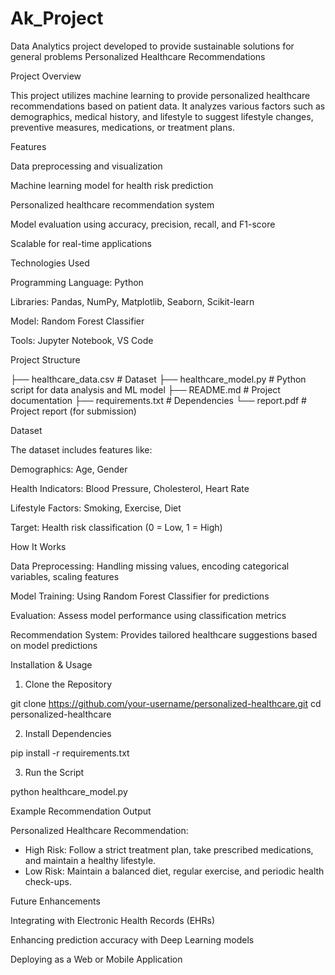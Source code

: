 # Ak_Project
Data Analytics project developed to provide sustainable solutions for general problems
Personalized Healthcare Recommendations

Project Overview

This project utilizes machine learning to provide personalized healthcare recommendations based on patient data. It analyzes various factors such as demographics, medical history, and lifestyle to suggest lifestyle changes, preventive measures, medications, or treatment plans.

Features

Data preprocessing and visualization

Machine learning model for health risk prediction

Personalized healthcare recommendation system

Model evaluation using accuracy, precision, recall, and F1-score

Scalable for real-time applications

Technologies Used

Programming Language: Python

Libraries: Pandas, NumPy, Matplotlib, Seaborn, Scikit-learn

Model: Random Forest Classifier

Tools: Jupyter Notebook, VS Code

Project Structure

├── healthcare_data.csv   # Dataset
├── healthcare_model.py   # Python script for data analysis and ML model
├── README.md             # Project documentation
├── requirements.txt      # Dependencies
└── report.pdf            # Project report (for submission)

Dataset

The dataset includes features like:

Demographics: Age, Gender

Health Indicators: Blood Pressure, Cholesterol, Heart Rate

Lifestyle Factors: Smoking, Exercise, Diet

Target: Health risk classification (0 = Low, 1 = High)

How It Works

Data Preprocessing: Handling missing values, encoding categorical variables, scaling features

Model Training: Using Random Forest Classifier for predictions

Evaluation: Assess model performance using classification metrics

Recommendation System: Provides tailored healthcare suggestions based on model predictions

Installation & Usage

1. Clone the Repository

  git clone https://github.com/your-username/personalized-healthcare.git
  cd personalized-healthcare

2. Install Dependencies

  pip install -r requirements.txt

3. Run the Script

  python healthcare_model.py

Example Recommendation Output

Personalized Healthcare Recommendation:
- High Risk: Follow a strict treatment plan, take prescribed medications, and maintain a healthy lifestyle.
- Low Risk: Maintain a balanced diet, regular exercise, and periodic health check-ups.

Future Enhancements

Integrating with Electronic Health Records (EHRs)

Enhancing prediction accuracy with Deep Learning models

Deploying as a Web or Mobile Application
